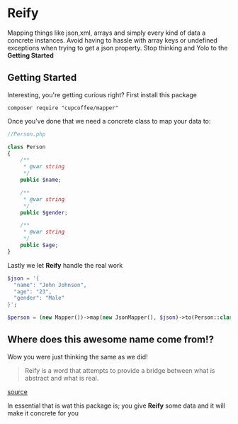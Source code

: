 # Reify

Mapping things like json,xml, arrays and simply every kind of data a concrete instances. Avoid having to hassle with array keys or undefined exceptions when trying to
get a json property. Stop thinking and Yolo to the **Getting Started**

## Getting Started
Interesting, you're getting curious right? First install this package

```
composer require "cupcoffee/mapper"
```

Once you've done that we need a concrete class to map your data to:

```php
//Person.php

class Person
{
	/**
	 * @var string
	 */
	public $name;

	/**
	 * @var string
	 */
	public $gender;

	/**
	 * @var string
	 */
	public $age;
}
```

Lastly we let **Reify** handle the real work

```php
$json = '{
  "name": "John Johnson",
  "age": "23",
  "gender": "Male"
}';

$person = (new Mapper())->map(new JsonMapper(), $json)->to(Person::class);
```




## Where does this awesome name come from!?
Wow you were just thinking the same as we did! 

> Reify is a word that attempts to provide a bridge between what is abstract and what is real.

[source](http://www.merriam-webster.com/dictionary/reify)

In essential that is wat this package is; you give **Reify** some data and it will make it concrete for you
